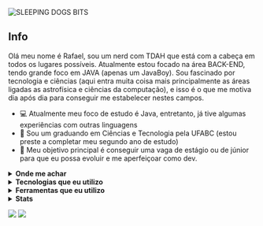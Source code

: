 ![SLEEPING DOGS BITS](https://github.com/Rvictorio/Rvictorio/blob/main/gif_perfil.gif)

## Info

Olá meu nome é Rafael, sou um nerd com TDAH que está com a cabeça em todos os lugares possíveis. Atualmente estou focado na área BACK-END, tendo grande foco em JAVA (apenas um JavaBoy). Sou fascinado por tecnologia e ciências (aqui entra muita coisa mais principalmente as áreas ligadas as astrofísica e ciências da computação), e isso é o que me motiva dia após dia para conseguir me estabelecer nestes campos.

- :computer: Atualmente meu foco de estudo é Java, entretanto, já tive algumas experiências com outras linguagens
- :school: Sou um graduando em Ciências e Tecnologia pela UFABC (estou preste a completar meu segundo ano de estudo)
- :dart: Meu objetivo principal é conseguir uma vaga de estágio ou de júnior para que eu possa evoluir e me aperfeiçoar como dev.

</details>


<details>
  <summary><b>Onde me achar</b></summary>

[![Github](https://img.shields.io/badge/-Github-181717?style=for-the-badge&logo=Github&logoColor=white)](https://github.com/Rvictorio)
[![LinkedIn](https://img.shields.io/badge/-LinkedIn-0077B5?style=for-the-badge&logo=LinkedIn&logoColor=white)](https://www.linkedin.com/in/rvictorio)
[![Twitter](https://img.shields.io/badge/-Twitter-1DA1F2?style=for-the-badge&logo=Twitter&logoColor=white)](https://twitter.com/Rvictori0)

</details>
<details>
  <summary><b>Tecnologias que eu utilizo</b></summary>

| Linguagens | Nível | Comentarios |
|:----------|------| ------------------|
|JAVA|:star: :star: :star: | Conhecimento intermediario (POO, SOLID, TDD, MAVEN, Etc...)
|Python| :star: :star: | Conhecimento básico (Dominio de algumas bibliotecas e noções básicas da tecnologia)
|C++| :star: | Conhecimento iniciante (Utilizei em alguns projetos no ensino médio)
|HTML/CSS/JS| :star: | Conhecimento iniciante (Iniciei meus estudos recentemente nessas ferramentas)
|SQL| :star: | Conhecimento inicante (Uma adição recente aos meus estudos)


  
</details>

<details>
  <summary><b>Ferramentas que eu utilizo</b></summary>

| Ferramentas | Nível | Comentarios |
|:----------|------| ------------------|
|GIT/GITHUB|:star: :star: | Conhecimento básico (Entendo as ferramentas e suas aplicações)
|Intellij IDEA| :star: :star: | Conhecinento básico (Minha IDE favorita para codar em JAVA)
|VS Code | :star: | Conhecimento iniciante (Ferramenta que comecei a utilizar recentemente)
|Spring Boot| :star: | Conhecimento iniciante (Iniciei meu aprofundamento recentemente nessa ferramenta)
|PostgrSQL| :star: |Conhecimento inicante (Estou adquirindo familiaridade com a ferramenta)


  
</details>

<details>
  <summary><b>Stats</b></summary>
  
  
  ![stats](https://github-readme-stats.vercel.app/api?username=rvictorio&title_color=3498db&text_color=2ecc71&icon_color=3498db&bg_color=00000000&hide_border=true&show_icons=true&include_all_commits=true&count_private=true&disable_animations=true)
  
  
</details>

![](https://komarev.com/ghpvc/?username=rvictorio&style=flat-square&label=Views)
![]( https://badges.pufler.dev/visits/char-al/rvictorio?color=black&logo=github&style=flat-square )
